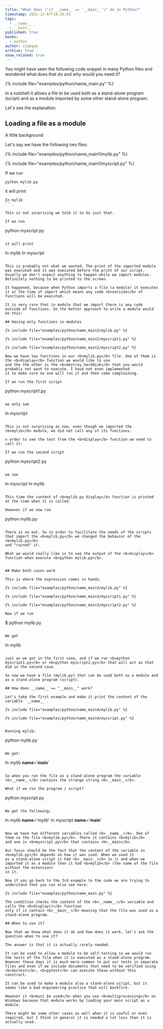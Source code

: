 ```yaml
---
title: "What does \"if __name__ == '__main__'\" do in Python?"
timestamp: 2022-12-07T18:30:01
tags:
  - __name__
  - __main__
published: true
books:
  - python
author: szabgab
archive: true
show_related: true
---
```



You might have seen the following code snippet in many Python files and wondered what does that do and why would you need it?

{% include file="examples/python/name_main.py" %}

In a nutshell it allows a file to be used both as a stand-alone program (script) and as a module imported by some other stand-alone program.

Let's see the explanation.


## Loading a file as a module

A little background:

Let's say we have the following two files:

{% include file="examples/python/name_main1/mylib.py" %}

{% include file="examples/python/name_main1/myscript.py" %}

If we run

```
python mylib.py
```

it will print

```
In mylib
```.

This is not surprising we told it to do just that.

If we run

```
python myscript.py
```

it will print

```
In mylib
In myscript
```

This is probably not what we wanted. The print of the imported module was executed and it was executed before the print of our script.
Usually we don't expect anything to happen while we import modules. Definitely nothing to be printed to the screen.

It happened, because when Python imports a file (a module) it executes it at the time of import which means any code <b>outside</b> of
functions will be executed.

It is very rare that in module that we import there is any code outside of functions. So the better approach to write a module would be this:

## Having only functions in modules

{% include file="examples/python/name_main2/mylib.py" %}

{% include file="examples/python/name_main2/myscript1.py" %}

{% include file="examples/python/name_main2/myscript2.py" %}

Now we have two functions in our <b>mylib.py</b> file. One of them is the <b>display</b> function we would like to use
and the the other is the <b>destroy_harddisk</b> that you would probably not want to execute. I have not even implemented
it to make sure no one will run it and then come complaining.

If we run the first script

```
python myscript1.py
```

we only see

```
In myscript
```

This is not surprising as now, even though we imported the <b>mylib</b> module, we did not call any of its functions.

n order to see the text from the <b>display</b> function we need to call it:

If we run the second script

```
python myscript2.py
```

we see

```
In myscript
In mylib
```

This time the content of <b>mylib.py display</b> function is printed at the time when it is called.

However if we now run

```
python mylib.py
```

There is no out. So in order to facilitate the needs of the scripts that import the <b>mylib.py</b> we changed the behavior of the <b>mylib.py</b>
and "ruined" it.

What we would really like is to see the output of the <b>display</b> function when execute <b>python mylib.py</b>.


## Make both cases work

This is where the expression comes in handy.

{% include file="examples/python/name_main3/mylib.py" %}

{% include file="examples/python/name_main3/myscript1.py" %}

{% include file="examples/python/name_main3/myscript2.py" %}

Now if we run

```
$ python mylib.py
```

We get

```
In mylib
```

just as we got in the first case, and if we run <b>python myscript1.py</b> or <b>python myscript2.py</b> that will act as that did in the second case.

So now we have a file (mylib.py) that can be used both as a module and as a stand-alone program (script).

## How does __name__ == "__main__" work?

Let's take the first example and make it print the content of the variable `__name__`.

{% include file="examples/python/name_main4/mylib.py" %}

{% include file="examples/python/name_main4/myscript.py" %}


Running mylib:

```
python mylib.py
```

We get:

```
In mylib __name__='__main__'
```

So when you run the file as a stand-alone program the variable <b>__name__</b> contains the strange string <b>__main__</b>.

What if we run the program / script?

```
python myscript.py
```

We get the following:

```
In mylib __name__='mylib'
In myscript __name__='__main__'
```

Now we have two different variables called <b>__name__</b>. One of them in the file <b>mylib.py</b>. There it contains <b>mylib</b>
and one in <b>myscript.py</b> that contains <b>__main</b>.

Our focus should be the fact that the content of the variable in <b>mylib.py</b> depends on how it was used. When we used it
as a stand-alone script it had <b>__main__</b> in it and when we imported it as a module then it had <b>mylib</b> (the name of the file without the extension)
in it.

Now if you go back to the 3rd example to the code we are trying to understand that you can also see here:

{% include file="examples/python/name_main.py" %}

The condition checks the content of the <b>__name__</b> variable and calls the <b>display()</b> function
only if it contain <b>__main__</b> meaning that the file was used as a stand-alone program.

## When to use it?

Now that we know what does it do and how does it work, let's ask the question when to use it?

The answer is that it is actually rarely needed.

It can be used to allow a module to be self-testing so we would run the tests of the file when it is executed as a stand-alone program.
However these days it is much more common to put our tests in separate files and even if we include documents that need to be verified using
<b>doctest</b>, <b>pytest</b> can execute those without this construct.

It can be used to make a module also a stand-alone script, but it seems like a bad engineering practice that will backfire.

However it <b>must be used</b> when you use <b>multiprocessing</b> on Windows because that module works by loading your main script as a module.

There might be some other cases as well when it is useful or even required, but I think in general it is needed a lot less than it is actually used.

